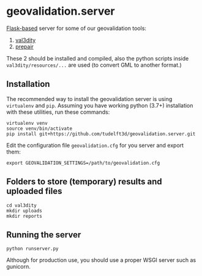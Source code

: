 
# geovalidation.server

[Flask-based](http://flask.pocoo.org) server for some of our geovalidation tools:

1. [val3dity](https://github.com/tudelft3d/val3dity)
1. [prepair](https://github.com/tudelft3d/prepair)

These 2 should be installed and compiled, also the python scripts inside `val3dity/resources/...` are used (to convert GML to another format.)

## Installation

The recommended way to install the geovalidation server is using `virtualenv` and `pip`. 
Assuming you have working python (3.7+) installation with these utilities, run these commands:

```
virtualenv venv
source venv/bin/activate
pip install git+https://github.com/tudelft3d/geovalidation.server.git
```

Edit the configuration file `geovalidation.cfg` for you server and export them:

`export GEOVALIDATION_SETTINGS=/path/to/geovalidation.cfg`


## Folders to store (temporary) results and uploaded files

```
cd val3dity
mkdir uploads
mkdir reports
```


## Running the server

```
python runserver.py
```

Although for production use, you should use a proper WSGI server such as gunicorn.

